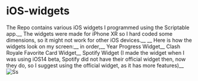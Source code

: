 # iOS-widgets
The Repo contains various iOS widgets I programmed using the Scriptable app.__
The widgets were made for iPhone XR so I hard coded some dimensions, so it might not work for other iOS devices.__
__
Here is how the widgets look on my screen:__
in order,__
Year Progress Widget__
Clash Royale Favorite Card Widget__
Spotify Widget (I made the widget when I was using iOS14 beta, Spotify did not have their official widget then, now they do, so I suggest using the official widget, as it has more features)__
![Ss](https://user-images.githubusercontent.com/57324710/159259456-a07146ab-268d-4581-af0d-bb36fc7b8f1a.png)
